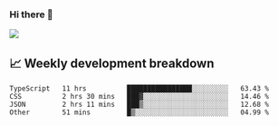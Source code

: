 ### Hi there 👋
<img align="center" src="https://github-readme-stats.vercel.app/api?username=Tumao727&show_icons=true&hide_title=true&theme=dracula" />


## 📈 Weekly development breakdown
<!--START_SECTION:waka-->

```text
TypeScript   11 hrs          ████████████████░░░░░░░░░   63.43 %
CSS          2 hrs 30 mins   ███▓░░░░░░░░░░░░░░░░░░░░░   14.46 %
JSON         2 hrs 11 mins   ███▒░░░░░░░░░░░░░░░░░░░░░   12.68 %
Other        51 mins         █▒░░░░░░░░░░░░░░░░░░░░░░░   04.99 %
```

<!--END_SECTION:waka-->